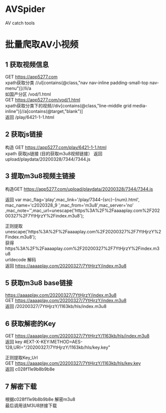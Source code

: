 # AVSpider
AV catch tools
# 批量爬取AV小视频
## 1 获取视频信息
GET https://app5277.com  
xpath获取分类 //ul[contains(@class,"nav nav-inline padding-small-top nav-menu")]//li/a  
如国产分区  /vod/1.html  
GET https://app5277.com/vod/1.html  
xpath获取分类下的视频//div[contains(@class,"line-middle grid media-inline")]//a[contains(@target,"blank")]  
返回 /play/6421-1-1.html  


## 2 获取js链接  
构造 GET https://app5277.com/play/6421-1-1.html  
xpath 获取js链接 (目的获取m3u8视频链接） 
返回 upload/playdata/20200328/7344/7344.js


## 3 提取m3u8视频主链接  
构造GET  https://app5277.com/upload/playdata/20200328/7344/7344.js  

返回
var mac_flag='play',mac_link='/play/7344-{src}-{num}.html', mac_name='c2020328_9 ',mac_from='m3u8',mac_server='no'
,mac_note='',mac_url=unescape('https%3A%2F%2Faaaaplay.com%2F20200327%2F7YtHjrzY%2Findex.m3u8');  


正则提取unescape('https%3A%2F%2Faaaaplay.com%2F20200327%2F7YtHjrzY%2Findex.m3u8');  
获得https%3A%2F%2Faaaaplay.com%2F20200327%2F7YtHjrzY%2Findex.m3u8  
urldecode 解码  
返回 https://aaaaplay.com/20200327/7YtHjrzY/index.m3u8


## 5 获取m3u8 base链接
https://aaaaplay.com/20200327/7YtHjrzY/index.m3u8  
GET https://aaaaplay.com/20200327/7YtHjrzY/index.m3u8  
返回 /20200327/7YtHjrzY/1163kb/hls/index.m3u8  


## 6 获取解密的Key
GET https://aaaaplay.com/20200327/7YtHjrzY/1163kb/hls/index.m3u8  
返回 key #EXT-X-KEY:METHOD=AES-128,URI="/20200327/7YtHjrzY/1163kb/hls/key.key"  


正则提取Key_Url  
GET https://aaaaplay.com/20200327/7YtHjrzY/1163kb/hls/key.key  
返回 c028f11e9b8b9b8e   

## 7 解密下载
根据c028f11e9b8b9b8e 解密m3u8  
最后调用该M3U8拼接下载  


